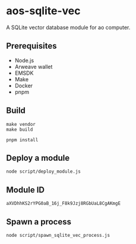 # aos-sqlite-vec

A SQLite vector database module for ao computer.

## Prerequisites

- Node.js
- Arweave wallet
- EMSDK
- Make
- Docker
- pnpm

## Build

```
make vendor
make build

pnpm install
```

## Deploy a module

```
node script/deploy_module.js
```

## Module ID
```
aXVDhhKS2rYPG0aB_16j_F8k9Jzj8RGbUaL8CgAKmgE
```

## Spawn a process

```
node script/spawn_sqlite_vec_process.js
```
